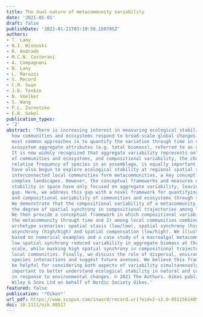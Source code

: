 ```yaml
---
title: The dual nature of metacommunity variability
date: '2021-01-01'
draft: false
publishDate: '2022-01-21T03:19:59.150795Z'
authors:
- T. Lamy
- N.I. Wisnoski
- R. Andrade
- M.C.N. Castorani
- A. Compagnoni
- N. Lany
- L. Marazzi
- S. Record
- C.M. Swan
- J.D. Tonkin
- N. Voelker
- S. Wang
- P.L. Zarnetske
- E.R. Sokol
publication_types:
- '2'
abstract: 'There is increasing interest in measuring ecological stability to understand
  how communities and ecosystems respond to broad-scale global changes. One of the
  most common approaches is to quantify the variation through time in community or
  ecosystem aggregate attributes (e.g. total biomass), referred to as aggregate variability.
  It is now widely recognized that aggregate variability represents only one aspect
  of communities and ecosystems, and compositional variability, the changes in the
  relative frequency of species in an assemblage, is equally important. Recent contributions
  have also begun to explore ecological stability at regional spatial scales, where
  interconnected local communities form metacommunities, a key concept in managing
  complex landscapes. However, the conceptual frameworks and measures of ecological
  stability in space have only focused on aggregate variability, leaving a conceptual
  gap. Here, we address this gap with a novel framework for quantifying the aggregate
  and compositional variability of communities and ecosystems through space and time.
  We demonstrate that the compositional variability of a metacommunity depends on
  the degree of spatial synchrony in compositional trajectories among local communities.
  We then provide a conceptual framework in which compositional variability of 1)
  the metacommunity through time and 2) among local communities combine into four
  archetype scenarios: spatial stasis (low/low), spatial synchrony (high/low), spatial
  asynchrony (high/high) and spatial compensation (low/high). We illustrate this framework
  based on numerical examples and a case study of a macroalgal metacommunity in which
  low spatial synchrony reduced variability in aggregate biomass at the metacommunity
  scale, while masking high spatial synchrony in compositional trajectories among
  local communities. Finally, we discuss the role of dispersal, environmental heterogeneity,
  species interactions and suggest future avenues. We believe this framework will
  be helpful for considering both aspects of variability simultaneously, which is
  important to better understand ecological stability in natural and complex landscapes
  in response to environmental changes. © 2021 The Authors. Oikos published by John
  Wiley & Sons Ltd on behalf of Nordic Society Oikos.'
featured: false
publication: '*Oikos*'
url_pdf: https://www.scopus.com/inward/record.uri?eid=2-s2.0-85115614054&doi=10.1111%2foik.08517&partnerID=40&md5=7dc4134476cac08c70b7cdd6a4615137
doi: 10.1111/oik.08517
---
```


